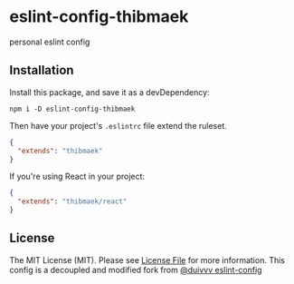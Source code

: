 # eslint-config-thibmaek

personal eslint config

## Installation

Install this package, and save it as a devDependency:

```
npm i -D eslint-config-thibmaek
```

Then have your project's `.eslintrc` file extend the ruleset.

```json
{
  "extends": "thibmaek"
}
```

If you're using React in your project:

```json
{
  "extends": "thibmaek/react"
}
```

## License

The MIT License (MIT). Please see [License File](LICENSE) for more information.
This config is a decoupled and modified fork from [@duivvv eslint-config](https://github.com/duivvv/eslint-config-duivvv)
